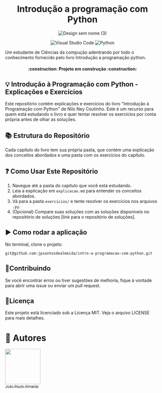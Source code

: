 <h1 align="center"> Introdução a programação com Python </h1>


<div align="center">

![Design sem nome (3)](https://github.com/jpsantosdealmeida/intro-a-programacao-com-python/assets/79612469/ead1585d-17f1-44bf-8935-2cf5f5f13c0e)

</div>

<div align="center">
    
![Visual Studio Code](https://img.shields.io/badge/Visual%20Studio%20Code-0078d7.svg?style=for-the-badge&logo=visual-studio-code&logoColor=white) 
![Python](https://img.shields.io/badge/python-3670A0?style=for-the-badge&logo=python&logoColor=ffdd54)

</div>
Um estudante de Ciências da compução adentrando por todo o conhecimento fornecido pelo livro Introdução a programação python.


<h4 align="center"> 
    :construction:  Projeto em construção  :construction:
</h4>

## 💡 Introdução à Programação com Python - Explicações e Exercícios

Este repositório contém explicações e exercícios do livro "Introdução à Programação com Python" de Nilo Ney Coutinho. Este é um recurso para quem está estudando o livro e quer tentar resolver os exercícios por conta própria antes de olhar as soluções.

## 📚 Estrutura do Repositório

Cada capítulo do livro tem sua própria pasta, que contém uma explicação dos conceitos abordados e uma pasta com os exercícios do capítulo.


## ❓ Como Usar Este Repositório

1. Navegue até a pasta do capítulo que você está estudando.
2. Leia a explicação em `explicacao.md` para entender os conceitos abordados.
3. Vá para a pasta `exercicios/` e tente resolver os exercícios nos arquivos `.py`.
4. (Opcional) Compare suas soluções com as soluções disponíveis no repositório de soluções [link para o repositório de soluções].


## :arrow_forward: Como rodar a aplicação 

No terminal, clone o projeto: 

```
git@github.com:jpsantosdealmeida/intro-a-programacao-com-python.git
```

## 👐Contribuindo

Se você encontrar erros ou tiver sugestões de melhoria, fique à vontade para abrir uma issue ou enviar um pull request.

## 📄Licença

Este projeto está licenciado sob a Licença MIT. Veja o arquivo LICENSE para mais detalhes.



# 👤 Autores

 [<img loading="lazy" src="https://avatars.githubusercontent.com/u/79612469?s=400&u=d066036ced6ede3832b29b5a666797ebf85b9a04&v=4" width=115><br><sub>João Paulo Almeida</sub>](https://github.com/jpsantosdealmeida)


